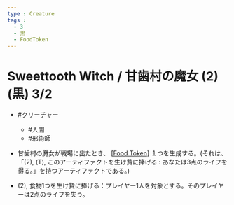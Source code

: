 ```yaml
---
type : Creature
tags : 
  - 3
  - 黒
  - FoodToken
---
```

# Sweettooth Witch / 甘歯村の魔女 (2)(黒) 3/2

* #クリーチャー
    * #人間
    * #邪術師
 
* 甘歯村の魔女が戦場に出たとき、 [[Food Token]] １つを生成する。(それは、「(2), (T), このアーティファクトを生け贄に捧げる : あなたは3点のライフを得る。」を持つアーティファクトである。)
* (2), 食物1つを生け贄に捧げる：プレイヤー1人を対象とする。そのプレイヤーは2点のライフを失う。



[//begin]: # "Autogenerated link references for markdown compatibility"
[Food Token]: <../Artifacts/Food Token.md> "Food Token / 食物・トークン"
[//end]: # "Autogenerated link references"